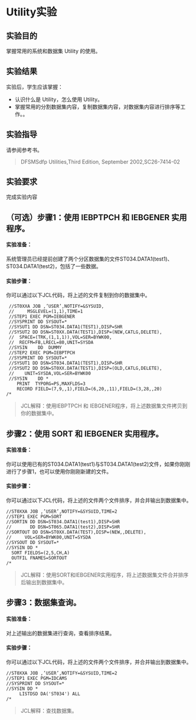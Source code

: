 # Utility实验

## 实验目的

掌握常用的系统和数据集 Utility 的使用。

## 实验结果

实验后，学生应该掌握：

- 认识什么是 Utility，怎么使用 Utility。
- 掌握常用的分割数据集内容，复制数据集内容，对数据集内容进行排序等工作。。

## 实验指导

请参阅参考书。

>DFSMSdfp Utilities,Third Edition, September 2002,SC26-7414-02

## 实验要求

完成实验内容

## （可选）步骤1：使用 IEBPTPCH 和 IEBGENER 实用程序。

#### 实验准备：

系统管理员已经提前创建了两个分区数据集的文件ST034.DATA1(test1)、ST034.DATA1(test2)，包括了一些数据。

#### 实验步骤：
你可以通过以下JCL代码，将上述的文件复制到你的数据集中。
```
 //ST0XXA JOB ,’USER’,NOTIFY=&SYSUID,                 
 //     MSGLEVEL=(1,1),TIME=1                                  
 //STEP1 EXEC PGM=IEBGENER                                     
 //SYSPRINT DD SYSOUT=*                                        
 //SYSUT1 DD DSN=ST034.DATA1(TEST1),DISP=SHR                 
 //SYSUT2 DD DSN=ST0XX.DATA(TEST1),DISP=(NEW,CATLG,DELETE), 
 //  SPACE=(TRK,(1,1,1)),VOL=SER=BYWK00,                       
 //  RECFM=FB,LRECL=80,UNIT=SYSDA                              
 //SYSIN    DD  DUMMY                                          
 //STEP2 EXEC PGM=IEBPTPCH                                     
 //SYSPRINT DD SYSOUT=*                                        
 //SYSUT1 DD DSN=ST034.DATA1(TEST1),DISP=SHR                 
 //SYSUT2 DD DSN=ST0XX.DATA(TEST1),DISP=(OLD,CATLG,DELETE), 
 //    UNIT=SYSDA,VOL=SER=BYWK00                               
 //SYSIN    DD *                                               
    PRINT  TYPORG=PS,MAXFLDS=3                              
    RECORD FIELD=(7,9,,1),FIELD=(6,20,,11),FIELD=(3,28,,20)                                
/*
```
>JCL解释：使用IEBPTPCH 和 IEBGENER程序，将上述数据集文件拷贝到你的数据集中。              
## 步骤2：使用 SORT 和 IEBGENER 实用程序。

#### 实验准备：

你可以使用已有的ST034.DATA1(test1)与ST034.DATA1(test2)文件，如果你刚刚进行了步骤1，也可以使用你刚刚新建的文件。

#### 实验步骤：
你可以通过以下JCL代码，将上述的文件两个文件排序，并合并输出到数据集中。
```
//ST0XXA JOB ,’USER’,NOTIFY=&SYSUID,TIME=2             
//STEP1 EXEC PGM=SORT                                
//SORTIN DD DSN=ST034.DATA1(test1),DISP=SHR        
//       DD DSN=ST065.DATA1(test2),DISP=SHR        
//SORTOUT DD DSN=ST0XX.DATA(TEST),DISP=(NEW,,DELETE),
//     VOL=SER=BYWK00,UNIT=SYSDA                     
//SYSOUT DD SYSOUT=*                                 
//SYSIN DD *                                         
  SORT FIELDS=(2,5,CH,A)                             
  OUTFIL FNAMES=SORTOUT                                                                                            
/*
```
>JCL解释：使用SORT和IEBGENER实用程序，将上述数据集文件合并排序后输出到数据集中。              
## 步骤3：数据集查询。

#### 实验准备：

对上述输出的数据集进行查询，查看排序结果。

#### 实验步骤：
你可以通过以下JCL代码，将上述的文件两个文件排序，并合并输出到数据集中。
```
//ST0XXA JOB ,’USER’,NOTIFY=&SYSUID,TIME=2                                                
//STEP1 EXEC PGM=IDCAMS                                                 
//SYSPRINT DD SYSOUT=*                                                  
//SYSIN DD *                                                            
     LISTDSD DA('ST034') ALL                                               
/*
```
>JCL解释：查找数据集。              
